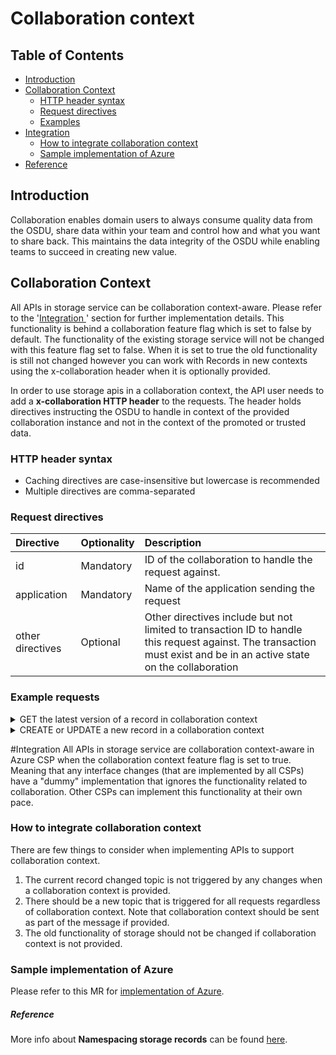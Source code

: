 # Collaboration context

## Table of Contents
- [Introduction](#introduction)
- [Collaboration Context <a name="collaboration-context">](#collaboration-context)
    - [HTTP header syntax <a name="http-header-syntax"></a>](#http-header-syntax)
    - [Request directives <a name="request-directives"></a>](#request-directives)
    - [Examples <a name="example-requests"></a>](#example-requests)
- [Integration <a name="integration"></a>](#integration)
    - [How to integrate collaboration context <a name="how-to-integrate-collaboration-context"></a>](#how-to-integrate-collaboration-context)
    - [Sample implementation of Azure <a name="sample-implementation-of-azure"></a>](#sample-implementation-of-azure)
- [Reference <a name="reference"></a>](#reference)

## Introduction <a name="introduction"></a>

Collaboration enables domain users to always consume quality data from the OSDU, share data within your team and control how and what you want to share back. This maintains the data integrity of the OSDU while enabling teams to succeed in creating new value.

## Collaboration Context <a name="collaboration-context"></a>
All APIs in storage service can be collaboration context-aware. Please refer to the '[Integration <a name="integration"></a>](#integration)' section for further implementation details. This functionality is behind a collaboration feature flag which is set to false by default. The functionality of the existing storage service will not be changed with this feature flag set to false.
When it is set to true the old functionality is still not changed however you can work with Records in new contexts using the x-collaboration header when it is optionally provided.

In order to use storage apis in a collaboration context, the API user needs to add a __x-collaboration HTTP header__ to the requests.
The header holds directives instructing the OSDU to handle in context of the provided collaboration instance and not in the context of the promoted or trusted data.

### HTTP header syntax <a name="http-header-syntax"></a>
* Caching directives are case-insensitive but lowercase is recommended
* Multiple directives are comma-separated

### Request directives <a name="request-directives"></a>
| Directive    | Optionality | Description                                                                                                              |
|:-------------|:------------|:-------------------------------------------------------------------------------------------------------------------------|
| id          | Mandatory   | ID of the collaboration to handle the request against.                                                                   |
| application | Mandatory   | Name of the application sending the request                                                                              |
| other directives | Optional    | Other directives include but not limited to transaction ID to handle this request against. The transaction must exist and be in an active state on the collaboration |

### Example requests <a name="example-requests"></a>
<details><summary>GET the latest version of a record in collaboration context</summary>

```
curl --request GET \
  --url '/api/storage/v2/records/{id}'\
  --header 'accept: application/json' \
  --header 'authorization: Bearer <JWT>' \
  --header 'content-type: application/json' \
  --header 'Data-Partition-Id: opendes' \
  --header 'x-collaboration: id=9e1c4e74-3b9b-4b17-a0d5-67766558ec65,application=Test app'\
```
</details>
<details><summary>CREATE or UPDATE a new record in a collaboration context</summary>

```
curl --request PUT \
  --url '/api/storage/v2/records' \
  --header 'authorization: Bearer <JWT>' \
  --header 'content-type: application/json' \
  --header 'Data-Partition-Id: opendes' \
  --header 'x-collaboration: id=9e1c4e74-3b9b-4b17-a0d5-67766558ec65,application=Test app' \
  --data '[{
       "id": "data-partition-id:hello:123456",
       "kind": "schema-authority:wks:hello:1.0.0",
       "acl": {
         "viewers": ["data.default.viewers@data-partition-id.[osdu.opengroup.org]"],
         "owners": ["data.default.owners@data-partition-id.[osdu.opengroup.org]"]
       },
       "legal": {
         "legaltags": ["data-partition-id-sample-legaltag"],
         "otherRelevantDataCountries": ["FR","US","CA"]
       },
       "data": {
         "msg": "Hello World, Data Ecosystem!"
       }
    }]'
```
</details>

#Integration <a name="integration"></a>
All APIs in storage service are collaboration context-aware in Azure CSP when the collaboration context feature flag is set to true.
Meaning that any interface changes (that are implemented by all CSPs) have a "dummy" implementation that ignores the functionality related to collaboration. 
Other CSPs can implement this functionality at their own pace. 

### How to integrate collaboration context <a name="how-to-integrate-collaboration-context"></a>
There are few things to consider when implementing APIs to support collaboration context.
  1. The current record changed topic is not triggered by any changes when a collaboration context is provided.
  2. There should be a new topic that is triggered for all requests regardless of collaboration context. Note that collaboration context should be sent as part of the message if provided.
  3. The old functionality of storage should not be changed if collaboration context is not provided.

### Sample implementation of Azure <a name="sample-implementation-of-azure"></a>
Please refer to this MR for [implementation of Azure](https://community.opengroup.org/osdu/platform/system/storage/-/merge_requests/546).

##### Reference <a name="reference"></a>
More info about __Namespacing storage records__ can be found [here](https://community.opengroup.org/osdu/platform/system/storage/-/issues/149).
